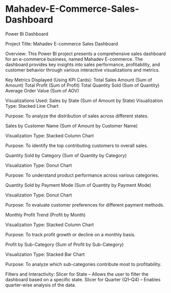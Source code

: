 # Mahadev-E-Commerce-Sales-Dashboard
Power Bi Dashboard

Project Title: Mahadev E-commerce Sales Dashboard

Overview:
This Power BI project presents a comprehensive sales dashboard for an e-commerce business, named Mahadev E-commerce. The dashboard provides key insights into sales performance, profitability, and customer behavior through various interactive visualizations and metrics.

Key Metrics Displayed (Using KPI Cards):
Total Sales Amount (Sum of Amount)
Total Profit (Sum of Profit)
Total Quantity Sold (Sum of Quantity)
Average Order Value (Sum of AOV)

Visualizations Used:
Sales by State (Sum of Amount by State)
Visualization Type: Stacked Line Chart

Purpose: To analyze the distribution of sales across different states.

Sales by Customer Name (Sum of Amount by Customer Name)

Visualization Type: Stacked Column Chart

Purpose: To identify the top contributing customers to overall sales.

Quantity Sold by Category (Sum of Quantity by Category)

Visualization Type: Donut Chart

Purpose: To understand product performance across various categories.

Quantity Sold by Payment Mode (Sum of Quantity by Payment Mode)

Visualization Type: Donut Chart

Purpose: To evaluate customer preferences for different payment methods.

Monthly Profit Trend (Profit by Month)

Visualization Type: Stacked Column Chart

Purpose: To track profit growth or decline on a monthly basis.

Profit by Sub-Category (Sum of Profit by Sub-Category)

Visualization Type: Stacked Bar Chart

Purpose: To analyze which sub-categories contribute most to profitability.

Filters and Interactivity:
Slicer for State – Allows the user to filter the dashboard based on a specific state.
Slicer for Quarter (Q1–Q4) – Enables quarter-wise analysis of the data.
